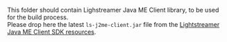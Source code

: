 This folder should contain Lighstreamer Java ME Client library, to be used for the build process.<br>
Please drop here the latest `ls-j2me-client.jar` file from the [Lightstreamer Java ME Client SDK resources](https://lightstreamer.com/res/ls-javame-client/latest/usage.html).
